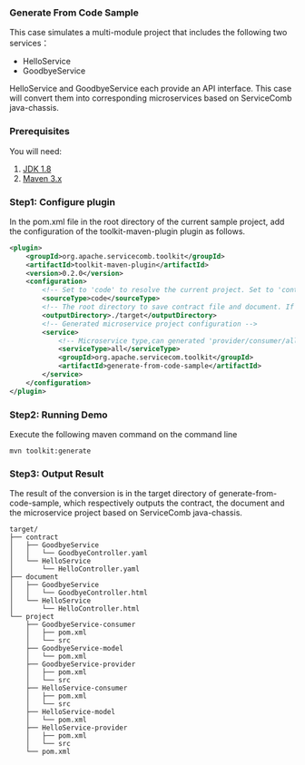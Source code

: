 ### Generate From Code Sample
This case simulates a multi-module project that includes the following two services：
* HelloService
* GoodbyeService

HelloService and GoodbyeService each provide an API interface. This case will convert them into corresponding microservices based on ServiceComb java-chassis.

### Prerequisites
You will need:
1. [JDK 1.8](http://www.oracle.com/technetwork/java/javase/downloads/jdk8-downloads-2133151.html)
2. [Maven 3.x](https://maven.apache.org/install.html)

### Step1: Configure plugin
In the pom.xml file in the root directory of the current sample project, add the configuration of the toolkit-maven-plugin plugin as follows.
```xml
<plugin>
    <groupId>org.apache.servicecomb.toolkit</groupId>
    <artifactId>toolkit-maven-plugin</artifactId>
    <version>0.2.0</version>
    <configuration>
        <!-- Set to 'code' to resolve the current project. Set to 'contract' to resolve the contract file for the specified path.If not set, the default is 'code' -->
        <sourceType>code</sourceType>
        <!-- The root directory to save contract file and document. If it is not set, the default is the 'target' under the directory where the command is run -->
        <outputDirectory>./target</outputDirectory>
        <!-- Generated microservice project configuration -->
        <service>
            <!-- Microservice type,can generated 'provider/consumer/all',the default is 'all' -->
            <serviceType>all</serviceType>
            <groupId>org.apache.servicecom.toolkit</groupId>
            <artifactId>generate-from-code-sample</artifactId>
        </service>
    </configuration>
</plugin>
```

### Step2: Running Demo
Execute the following maven command on the command line
```
mvn toolkit:generate
```

### Step3: Output Result
The result of the conversion is in the target directory of generate-from-code-sample, which respectively outputs the contract, the document and the microservice project based on ServiceComb java-chassis.
```
target/
├── contract
│   ├── GoodbyeService
│   │   └── GoodbyeController.yaml
│   └── HelloService
│       └── HelloController.yaml
├── document
│   ├── GoodbyeService
│   │   └── GoodbyeController.html
│   └── HelloService
│       └── HelloController.html
└── project
    ├── GoodbyeService-consumer
    │   ├── pom.xml
    │   └── src
    ├── GoodbyeService-model
    │   └── pom.xml
    ├── GoodbyeService-provider
    │   ├── pom.xml
    │   └── src
    ├── HelloService-consumer
    │   ├── pom.xml
    │   └── src
    ├── HelloService-model
    │   └── pom.xml
    ├── HelloService-provider
    │   ├── pom.xml
    │   └── src
    └── pom.xml
```